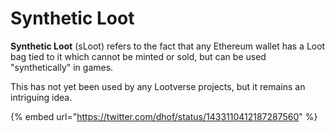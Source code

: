 # Synthetic Loot

**Synthetic Loot** (sLoot) refers to the fact that any Ethereum wallet has a Loot bag tied to it which cannot be minted or sold, but can be used "synthetically" in games.

This has not yet been used by any Lootverse projects, but it remains an intriguing idea.

{% embed url="https://twitter.com/dhof/status/1433110412187287560" %}
